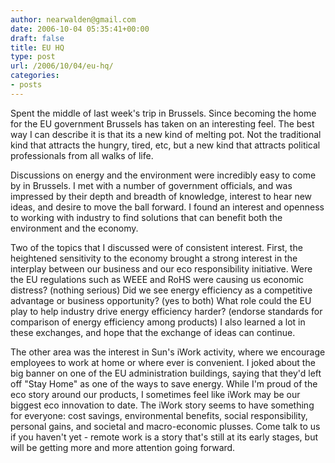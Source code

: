 ```yaml
---
author: nearwalden@gmail.com
date: 2006-10-04 05:35:41+00:00
draft: false
title: EU HQ
type: post
url: /2006/10/04/eu-hq/
categories:
- posts
---
```


Spent the middle of last week's trip in Brussels. Since becoming the home for the EU government Brussels has taken on an interesting feel. The best way I can describe it is that its a new kind of melting pot. Not the traditional kind that attracts the hungry, tired, etc, but a new kind that attracts political professionals from all walks of life.





Discussions on energy and the environment were incredibly easy to come by in Brussels. I met with a number of government officials, and was impressed by their depth and breadth of knowledge, interest to hear new ideas, and desire to move the ball forward. I found an interest and openness to working with industry to find solutions that can benefit both the environment and the economy.





Two of the topics that I discussed were of consistent interest. First, the heightened sensitivity to the economy brought a strong interest in the interplay between our business and our eco responsibility initiative. Were the EU regulations such as WEEE and RoHS were causing us economic distress? (nothing serious) Did we see energy efficiency as a competitive advantage or business opportunity? (yes to both) What role could the EU play to help industry drive energy efficiency harder? (endorse standards for comparison of energy efficiency among products) I also learned a lot in these exchanges, and hope that the exchange of ideas can continue.





The other area was the interest in Sun's iWork activity, where we encourage employees to work at home or where ever is convenient. I joked about the big banner on one of the EU administration buildings, saying that they'd left off "Stay Home" as one of the ways to save energy. While I'm proud of the eco story around our products, I sometimes feel like iWork may be our biggest eco innovation to date. The iWork story seems to have something for everyone: cost savings, environmental benefits, social responsibility, personal gains, and societal and macro-economic plusses. Come talk to us if you haven't yet - remote work is a story that's still at its early stages, but will be getting more and more attention going forward.



